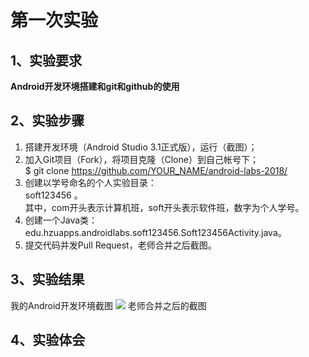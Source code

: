 # 第一次实验


## 1、实验要求
**Android开发环境搭建和git和github的使用**

## 2、实验步骤
1. 搭建开发环境（Android Studio 3.1正式版），运行（截图）；
2. 加入Git项目（Fork），将项目克隆（Clone）到自己帐号下；  
   $ git clone https://github.com/YOUR_NAME/android-labs-2018/
3. 创建以学号命名的个人实验目录：  
   soft123456 。  
   其中，com开头表示计算机班，soft开头表示软件班，数字为个人学号。
4. 创建一个Java类：edu.hzuapps.androidlabs.soft123456.Soft123456Activity.java。
5. 提交代码并发Pull Request，老师合并之后截图。

## 3、实验结果
我的Android开发环境截图
![](https://github.com/YoMiao/android-labs-2018/blob/master/com1614080901130/Com1614080901130.jpg)
老师合并之后的截图

## 4、实验体会


